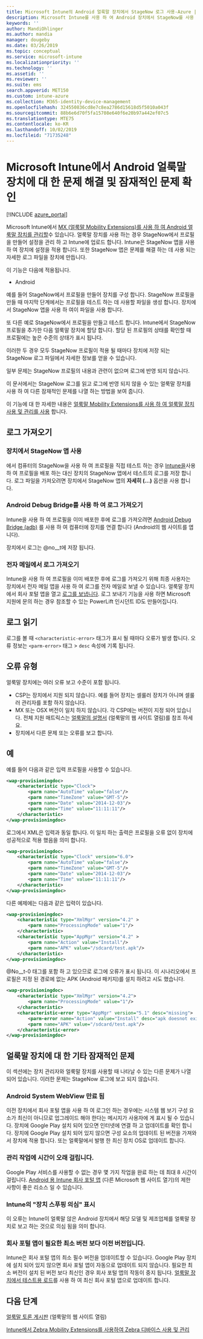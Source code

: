 ```yaml
---
title: Microsoft Intune의 Android 얼룩말 장치에서 StageNow 로그 사용-Azure | Microsoft Docs
description: Microsoft Intune를 사용 하 여 Android 장치에서 StageNow를 사용 하는 경우 일반적인 문제 및 해결 방법을 참조 하세요. 로그를 가져오는 방법에 대해 알아보고 성공 또는 오류에 대 한 로그를 읽는 방법에 대 한 예제를 확인 합니다.
keywords: ''
author: MandiOhlinger
ms.author: mandia
manager: dougeby
ms.date: 03/26/2019
ms.topic: conceptual
ms.service: microsoft-intune
ms.localizationpriority: ''
ms.technology: ''
ms.assetid: ''
ms.reviewer: ''
ms.suite: ems
search.appverid: MET150
ms.custom: intune-azure
ms.collection: M365-identity-device-management
ms.openlocfilehash: 324550836cd8e7c8ea2786d15618d5f5010a043f
ms.sourcegitcommit: 88b6e6d70f5fa15708e640f6e20b97a442ef07c5
ms.translationtype: MTE75
ms.contentlocale: ko-KR
ms.lasthandoff: 10/02/2019
ms.locfileid: "71735248"
---
```

# <a name="troubleshoot-and-see-potential-issues-on-android-zebra-devices-in-microsoft-intune"></a>Microsoft Intune에서 Android 얼룩말 장치에 대 한 문제 해결 및 잠재적인 문제 확인

[!INCLUDE [azure_portal](../includes/azure_portal.md)]

Microsoft Intune에서 [MX (얼룩말 Mobility Extensions)를 사용 하 여 Android 얼룩말 장치를 관리할](android-zebra-mx-overview.md)수 있습니다. 얼룩말 장치를 사용 하는 경우 StageNow에서 프로필을 만들어 설정을 관리 하 고 Intune에 업로드 합니다. Intune은 StageNow 앱을 사용 하 여 장치에 설정을 적용 합니다. 또한 StageNow 앱은 문제를 해결 하는 데 사용 되는 자세한 로그 파일을 장치에 만듭니다.

이 기능은 다음에 적용됩니다.

- Android

예를 들어 StageNow에서 프로필을 만들어 장치를 구성 합니다. StageNow 프로필을 만들 때 마지막 단계에서는 프로필을 테스트 하는 데 사용할 파일을 생성 합니다. 장치에서 StageNow 앱을 사용 하 여이 파일을 사용 합니다.

또 다른 예로 StageNow에서 프로필을 만들고 테스트 합니다. Intune에서 StageNow 프로필을 추가한 다음 얼룩말 장치에 할당 합니다. 할당 된 프로필의 상태를 확인할 때 프로필에는 높은 수준의 상태가 표시 됩니다.

이러한 두 경우 모두 StageNow 프로필이 적용 될 때마다 장치에 저장 되는 StageNow 로그 파일에서 자세한 정보를 얻을 수 있습니다.

일부 문제는 StageNow 프로필의 내용과 관련이 없으며 로그에 반영 되지 않습니다.

이 문서에서는 StageNow 로그를 읽고 로그에 반영 되지 않을 수 있는 얼룩말 장치를 사용 하 여 다른 잠재적인 문제를 나열 하는 방법을 보여 줍니다.

이 기능에 대 한 자세한 내용은 [얼룩말 Mobility Extensions를 사용 하 여 얼룩말 장치 사용 및 관리를 사용](android-zebra-mx-overview.md) 합니다.

## <a name="get-the-logs"></a>로그 가져오기

### <a name="use-the-stagenow-app-on-the-device"></a>장치에서 StageNow 앱 사용
에서 컴퓨터의 StageNow을 사용 하 여 프로필을 직접 테스트 하는 경우 [Intune을](android-zebra-mx-overview.md#step-4-create-a-device-management-profile-in-stagenow)사용 하 여 프로필을 배포 하는 대신 장치의 StageNow 앱에서 테스트의 로그를 저장 합니다. 로그 파일을 가져오려면 장치에서 StageNow 앱의 **자세히 (...)** 옵션을 사용 합니다.

### <a name="get-logs-using-android-debug-bridge"></a>Android Debug Bridge를 사용 하 여 로그 가져오기
Intune을 사용 하 여 프로필을 이미 배포한 후에 로그를 가져오려면 [Android Debug Bridge (adb)](https://developer.android.com/studio/command-line/adb) 를 사용 하 여 컴퓨터에 장치를 연결 합니다 (Android의 웹 사이트를 엽니다).

장치에서 로그는 @no__t에 저장 됩니다.

### <a name="get-logs-from-email"></a>전자 메일에서 로그 가져오기
Intune을 사용 하 여 프로필을 이미 배포한 후에 로그를 가져오기 위해 최종 사용자는 장치에서 전자 메일 앱을 사용 하 여 로그를 전자 메일로 보낼 수 있습니다. 얼룩말 장치에서 회사 포털 앱을 열고 [로그를 보냅니다](https://docs.microsoft.com/intune-user-help/send-logs-to-your-it-admin-by-email-android). 로그 보내기 기능을 사용 하면 Microsoft 지원에 문의 하는 경우 참조할 수 있는 PowerLift 인시던트 ID도 만들어집니다.

## <a name="read-the-logs"></a>로그 읽기

로그를 볼 때 `<characteristic-error>` 태그가 표시 될 때마다 오류가 발생 합니다. 오류 정보는 `<parm-error>` 태그 > `desc` 속성에 기록 됩니다.

## <a name="error-types"></a>오류 유형

얼룩말 장치에는 여러 오류 보고 수준이 포함 됩니다.

- CSP는 장치에서 지원 되지 않습니다. 예를 들어 장치는 셀룰러 장치가 아니며 셀룰러 관리자를 포함 하지 않습니다.
- MX 또는 OSX 버전이 일치 하지 않습니다. 각 CSP에는 버전이 지정 되어 있습니다. 전체 지원 매트릭스는 [얼룩말의 설명서](http://techdocs.zebra.com/mx/) (얼룩말의 웹 사이트 열림)를 참조 하세요.
- 장치에서 다른 문제 또는 오류를 보고 합니다.

## <a name="examples"></a>예

예를 들어 다음과 같은 입력 프로필을 사용할 수 있습니다.

```xml
<wap-provisioningdoc>
    <characteristic type="Clock">
        <parm name="AutoTime" value="false"/>
        <parm name="TimeZone" value="GMT-5"/>
        <parm name="Date" value="2014-12-03"/>
        <parm name="Time" value="11:11:11"/>
    </characteristic>
</wap-provisioningdoc>
```

로그에서 XML은 입력과 동일 합니다. 이 일치 하는 출력은 프로필을 오류 없이 장치에 성공적으로 적용 했음을 의미 합니다.

```xml
<wap-provisioningdoc>
    <characteristic type="Clock" version="6.0">
        <parm name="AutoTime" value="false"/>
        <parm name="TimeZone" value="GMT-5"/>
        <parm name="Date" value="2014-12-03"/>
        <parm name="Time" value="11:11:11"/>
    </characteristic>
</wap-provisioningdoc>
```

다른 예제에는 다음과 같은 입력이 있습니다.

```xml
<wap-provisioningdoc>
    <characteristic type="XmlMgr" version="4.2" >
        <parm name="ProcessingMode" value="1"/>
    </characteristic>
    <characteristic type="AppMgr" version="4.2" >
        <parm name="Action" value="Install"/>
        <parm name="APK" value="/sdcard/test.apk"/>
    </characteristic>
</wap-provisioningdoc>
```

@No__t-0 태그를 포함 하 고 있으므로 로그에 오류가 표시 됩니다. 이 시나리오에서 프로필은 지정 된 경로에 없는 APK (Android 패키지)를 설치 하려고 시도 했습니다.

```xml
<wap-provisioningdoc>
    <characteristic type="XmlMgr" version="4.2">
        <parm name="ProcessingMode" value="1"/>
    </characteristic>
    <characteristic-error type="AppMgr" version="5.1" desc="missing">
        <parm-error name="Action" value="Install" desc="apk doesnot exist in the path"/>
        <parm name="APK" value="/sdcard/test.apk"/>
    </characteristic-error>
</wap-provisioningdoc>
```

## <a name="other-potential-issues-with-zebra-devices"></a>얼룩말 장치에 대 한 기타 잠재적인 문제

이 섹션에는 장치 관리자와 얼룩말 장치를 사용할 때 나타날 수 있는 다른 문제가 나열 되어 있습니다. 이러한 문제는 StageNow 로그에 보고 되지 않습니다.

### <a name="android-system-webview-is-out-of-date"></a>Android System WebView 만료 됨

이전 장치에서 회사 포털 앱을 사용 하 여 로그인 하는 경우에는 시스템 웹 보기 구성 요소가 최신이 아니므로 업그레이드 해야 한다는 메시지가 사용자에 게 표시 될 수 있습니다. 장치에 Google Play 설치 되어 있으면 인터넷에 연결 하 고 업데이트를 확인 합니다. 장치에 Google Play 설치 되어 있지 않으면 구성 요소의 업데이트 된 버전을 가져와서 장치에 적용 합니다. 또는 얼룩말에서 발행 한 최신 장치 OS로 업데이트 합니다.

### <a name="management-actions-take-a-long-time"></a>관리 작업에 시간이 오래 걸립니다.

Google Play 서비스를 사용할 수 없는 경우 몇 가지 작업을 완료 하는 데 최대 8 시간이 걸립니다. [Android 용 Intune 회사 포털 앱](https://support.microsoft.com/help/3211588/limitations-of-intune-company-portal-app-for-android-in-china) (다른 Microsoft 웹 사이트 열기)의 제한 사항이 좋은 리소스 일 수 있습니다.

### <a name="device-spoofing-suspected-shows-in-intune"></a>Intune의 "장치 스푸핑 의심" 표시

이 오류는 Intune이 얼룩말 않은 Android 장치에서 해당 모델 및 제조업체를 얼룩말 장치로 보고 하는 것으로 의심 됨을 의미 합니다.

### <a name="company-portal-app-is-older-than-minimum-required-version"></a>회사 포털 앱이 필요한 최소 버전 보다 이전 버전입니다.

Intune은 회사 포털 앱의 최소 필수 버전을 업데이트할 수 있습니다. Google Play 장치에 설치 되어 있지 않으면 회사 포털 앱이 자동으로 업데이트 되지 않습니다. 필요한 최소 버전이 설치 된 버전 보다 최신인 경우 회사 포털 앱의 작동이 중지 됩니다. [얼룩말 장치에서 테스트용 로드](android-zebra-mx-overview.md#sideload-the-company-portal-app)를 사용 하 여 최신 회사 포털 앱으로 업데이트 합니다.

## <a name="next-steps"></a>다음 단계

[얼룩말 토론 게시판](https://developer.zebra.com/community/home/discussions) (얼룩말의 웹 사이트 열림)

[Intune에서 Zebra Mobility Extensions를 사용하여 Zebra 디바이스 사용 및 관리](android-zebra-mx-overview.md)
